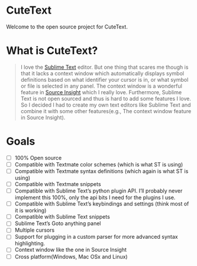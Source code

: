 # CuteText

Welcome to the open source project for CuteText.

# What is CuteText?

> I love the [Sublime Text](http://www.sublimetext.com) editor. But one thing that scares me though is that it lacks a context window which automatically displays symbol definitions based on what identifier your cursor is in, or what symbol or file is selected in any panel. The context window is a wonderful feature in [Source Insight](https://www.sourceinsight.com/) which I really love. Furthermore, Sublime Text is not open sourced and thus is hard to add some features I love. 
> So I decided I had to create my own text editors like Sublime Text and combine it with some other features(e.g., The context window feature in Source Insight).

# Goals

- [ ] 100% Open source
- [ ] Compatible with Textmate color schemes (which is what ST is using)
- [ ] Compatible with Textmate syntax definitions (which again is what ST is using)
- [ ] Compatible with Textmate snippets
- [ ] Compatible with Sublime Text’s python plugin API. I’ll probably never implement this 100%, only the api bits I need for the plugins I use.
- [ ] Compatible with Sublime Text’s keybindings and settings (think most of it is working)
- [ ] Compatible with Sublime Text snippets
- [ ] Sublime Text’s Goto anything panel
- [ ] Multiple cursors
- [ ] Support for plugging in a custom parser for more advanced syntax highlighting.
- [ ] Context window like the one in Source Insight
- [ ] Cross platform(Windows, Mac OSx and Linux)
